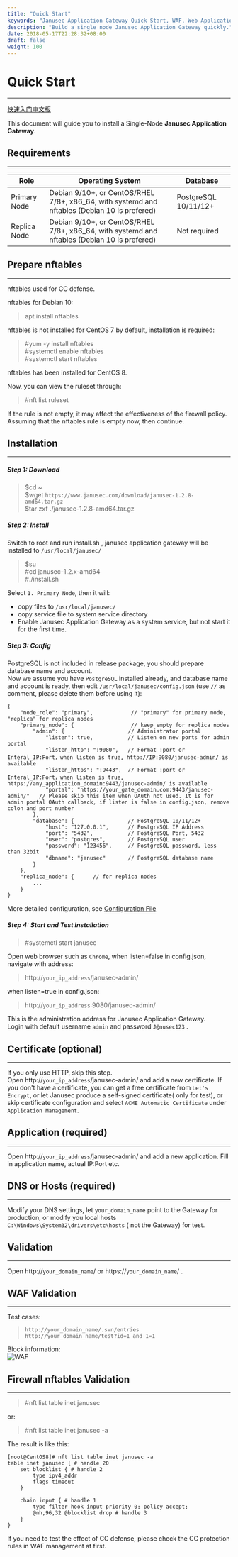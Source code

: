 ```yaml
---
title: "Quick Start"
keywords: "Janusec Application Gateway Quick Start, WAF, Web Application Firewall"
description: "Build a single node Janusec Application Gateway quickly."
date: 2018-05-17T22:28:32+08:00
draft: false
weight: 100
---
```


# Quick Start
----

[快速入门中文版](/cn/quick-start/)   


This document will guide you to install a Single-Node **Janusec Application Gateway**.    


## Requirements  
----

| Role          | Operating System   | Database |
|---------------|--------------------------------------------------|----------|
| Primary Node  | Debian 9/10+, or CentOS/RHEL 7/8+, x86_64, with systemd and nftables (Debian 10 is prefered) | PostgreSQL 10/11/12+   |   
| Replica Node  | Debian 9/10+, or CentOS/RHEL 7/8+, x86_64, with systemd and nftables (Debian 10 is prefered) | Not required |  


## Prepare nftables  
----
nftables used for CC defense.    

nftables for Debian 10:    

> apt install nftables   

nftables is not installed for CentOS 7 by default, installation is required:    

> #yum -y install nftables  
> #systemctl enable nftables  
> #systemctl start nftables  

nftables has been installed for CentOS 8.   

Now, you can view the ruleset through:  

> #nft list ruleset  

If the rule is not empty, it may affect the effectiveness of the firewall policy. Assuming that the nftables rule is empty now, then continue.   

  
## Installation
----
##### Step 1: Download
> $cd ~  
> $wget `https://www.janusec.com/download/janusec-1.2.8-amd64.tar.gz`  
> $tar zxf ./janusec-1.2.8-amd64.tar.gz  

##### Step 2: Install
Switch to root and run install.sh , janusec application gateway will be installed to `/usr/local/janusec/ ` 

> $su   
> #cd janusec-1.2.x-amd64     
> #./install.sh   

Select `1. Primary Node`, then it will:   

* copy files to `/usr/local/janusec/`   
* copy service file to system service directory   
* Enable Janusec Application Gateway as a system service, but not start it for the first time.   

##### Step 3: Config 
PostgreSQL is not included in release package, you should prepare database name and account.   
Now we assume you have `PostgreSQL` installed already, and database name and account is ready, then edit `/usr/local/janusec/config.json` (use `//` as comment, please delete them before using it):

```
{
    "node_role": "primary",            // "primary" for primary node, "replica" for replica nodes
    "primary_node": {                  // keep empty for replica nodes
        "admin": {                    // Administrator portal
            "listen": true,           // Listen on new ports for admin portal
            "listen_http": ":9080",   // Format :port or Interal_IP:Port，when listen is true, http://IP:9080/janusec-admin/ is available
            "listen_https": ":9443",  // Format :port or Interal_IP:Port，when listen is true, https://any_application_domain:9443/janusec-admin/ is available
            "portal": "https://your_gate_domain.com:9443/janusec-admin/"   // Please skip this item when OAuth not used. It is for admin portal OAuth callback, if listen is false in config.json, remove colon and port number
        },
        "database": {                 // PostgreSQL 10/11/12+
            "host": "127.0.0.1",      // PostgreSQL IP Address
            "port": "5432",           // PostgreSQL Port, 5432
            "user": "postgres",       // PostgreSQL user
            "password": "123456",     // PostgreSQL password, less than 32bit
            "dbname": "janusec"       // PostgreSQL database name
        }
    },
    "replica_node": {      // for replica nodes
        ...
    }
}
```

More detailed configuration, see [Configuration File](/documentation/configuration/)  


##### Step 4: Start and Test Installation
> #systemctl start janusec  

Open web browser such as `Chrome`, when listen=false in config.json, navigate with address:

> http://`your_ip_address`/janusec-admin/  

when listen=true in config.json:  

> http://`your_ip_address`:9080/janusec-admin/  

This is the administration address for Janusec Application Gateway.  
Login with default username `admin` and password `J@nusec123` .


## Certificate (optional)
----
If you only use HTTP, skip this step.  
Open http://`your_ip_address`/janusec-admin/ and add a new certificate.
If you don't have a certificate, you can get a free certificate from `Let's Encrypt`, or let Janusec produce a self-signed certificate( only for test), or skip certificate configuration and select `ACME Automatic Certificate` under `Application Management`.

## Application (required)
----
Open http://`your_ip_address`/janusec-admin/ and add a new application.
Fill in application name, actual IP:Port etc.

## DNS or Hosts (required)
----
Modify your DNS settings, let `your_domain_name` point to the Gateway for production, or modify you local hosts `C:\Windows\System32\drivers\etc\hosts` ( not the Gateway) for test.

## Validation
----
Open http://`your_domain_name`/ or https://`your_domain_name`/ .  

## WAF Validation
----
Test cases:  

> `http://your_domain_name/.svn/entries`   
> `http://your_domain_name/test?id=1 and 1=1`  

Block information:  
![WAF](/images/waf2.png "WAF of Janusec Application Gateway")  


## Firewall nftables Validation  
----

> #nft list table inet janusec  

or:    

> #nft list table inet janusec -a  

The result is like this:  

```
[root@CentOS8]# nft list table inet janusec -a
table inet janusec { # handle 20
	set blocklist { # handle 2
		type ipv4_addr
		flags timeout
	}

	chain input { # handle 1
		type filter hook input priority 0; policy accept;
		@nh,96,32 @blocklist drop # handle 3
	}
}

```

If you need to test the effect of CC defense, please check the CC protection rules in WAF management at first.  